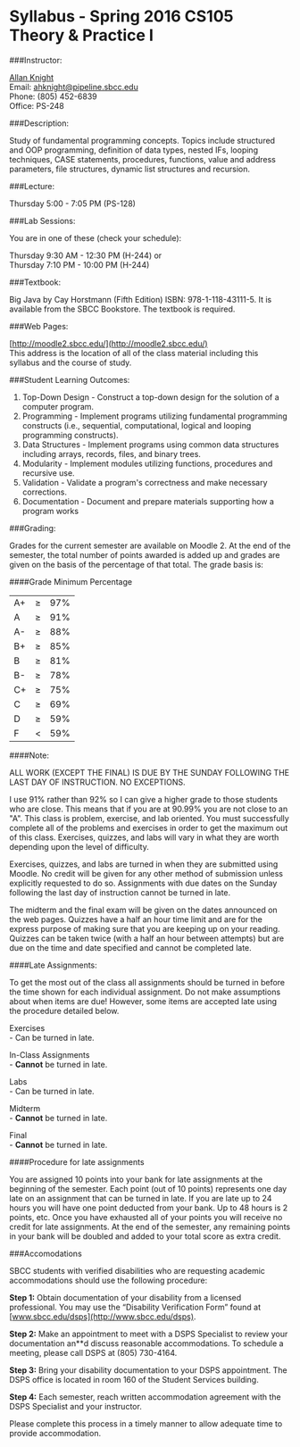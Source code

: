 # Syllabus - Spring 2016 CS105 Theory & Practice I

###Instructor:

[Allan Knight](https://www.linkedin.com/in/allanknight)  
Email: [ahknight@pipeline.sbcc.edu](mailto:ahknight@pipeline.sbcc.edu)  
Phone: (805) 452-6839  
Office: PS-248  

###Description:  

Study of fundamental programming concepts. Topics include structured and OOP programming, definition of data types, nested IFs, looping techniques, CASE statements, procedures, functions, value and address parameters, file structures, dynamic list structures and recursion.

###Lecture:

Thursday 5:00 - 7:05 PM (PS-128)

###Lab Sessions:

You are in one of these (check your schedule):

Thursday 9:30 AM - 12:30 PM (H-244) or  
Thursday 7:10 PM - 10:00 PM (H-244)  

###Textbook: 

Big Java by Cay Horstmann (Fifth Edition) ISBN: 978-1-118-43111-5. It is available from the SBCC Bookstore. The textbook is required.

###Web Pages:

[http://moodle2.sbcc.edu/](http://moodle2.sbcc.edu/)  
This address is the location of all of the class material including this syllabus and the course of study.

###Student Learning Outcomes:

1. Top-Down Design - Construct a top-down design for the solution of a computer program.
2. Programming - Implement programs utilizing fundamental programming constructs (i.e., sequential, computational, logical and looping programming constructs).
3. Data Structures - Implement programs using common data structures including arrays, records, files, and binary trees.
4. Modularity - Implement modules utilizing functions, procedures and recursive use.
5. Validation - Validate a program's correctness and make necessary corrections.
6. Documentation - Document and prepare materials supporting how a program works

###Grading:

Grades for the current semester are available on Moodle 2. At the end of the semester, the total number of points awarded is added up and grades are given on the basis of the percentage of that total. The grade basis is:

####Grade
Minimum Percentage

|   |   |   |
|:--|:-:|--:| 
|A+ | ≥ |97%|  
|A  | ≥ |91%|
|A- | ≥ |88%|
|B+ | ≥ |85%| 
|B  | ≥ |81%|
|B- | ≥ |78%|
|C+ | ≥ |75%|
|C  | ≥ |69%|
|D  | ≥ |59%|
|F  | < |59%|

####Note:

ALL WORK (EXCEPT THE FINAL) IS DUE BY THE SUNDAY FOLLOWING THE LAST DAY OF INSTRUCTION. NO EXCEPTIONS.

I use 91% rather than 92% so I can give a higher grade to those students who are close. This means that if you are at 90.99% you are not close to an "A".
This class is problem, exercise, and lab oriented. You must successfully complete all of the problems and exercises in order to get the maximum out of this class.
Exercises, quizzes, and labs will vary in what they are worth depending upon the level of difficulty.

Exercises, quizzes, and labs are turned in when they are submitted using Moodle. No credit will be given for any other method of submission unless explicitly requested to do so.
Assignments with due dates on the Sunday following the last day of instruction cannot be turned in late.

The midterm and the final exam will be given on the dates announced on the web pages.
Quizzes have a half an hour time limit and are for the express purpose of making sure that you are keeping up on your reading. Quizzes can be taken twice (with a half an hour between attempts) but are due on the time and date specified and cannot be completed late.

####Late Assignments:

To get the most out of the class all assignments should be turned in before the time shown for each individual assignment. Do not make assumptions about when items are due! However, some items are accepted late using the procedure detailed below.

Exercises  
	-  Can be turned in late.

In-Class Assignments  
	-  **Cannot** be turned in late.

Labs  
	-  Can be turned in late.

Midterm  
	-  **Cannot** be turned in late.

Final  
	-  **Cannot** be turned in late.

####Procedure for late assignments

You are assigned 10 points into your bank for late assignments at the beginning of the semester. Each point (out of 10 points) represents one day late on an assignment that can be turned in late. If you are late up to 24 hours you will have one point deducted from your bank. Up to 48 hours is 2 points, etc. Once you have exhausted all of your points you will receive no credit for late assignments. At the end of the semester, any remaining points in your bank will be doubled and added to your total score as extra credit.

###Accomodations

SBCC students with verified disabilities who are requesting academic accommodations should use the following procedure:

**Step 1:** Obtain documentation of your disability from a licensed professional. You may use the “Disability Verification Form” found at [www.sbcc.edu/dsps](http://www.sbcc.edu/dsps).

**Step 2:** Make an appointment to meet with a DSPS Specialist to review your documentation an**d discuss reasonable accommodations. To schedule a meeting, please call DSPS at (805) 730-4164.

**Step 3:** Bring your disability documentation to your DSPS appointment. The DSPS office is located in room 160 of the Student Services building.

**Step 4:** Each semester, reach written accommodation agreement with the DSPS Specialist and your instructor.

Please complete this process in a timely manner to allow adequate time to provide accommodation.
